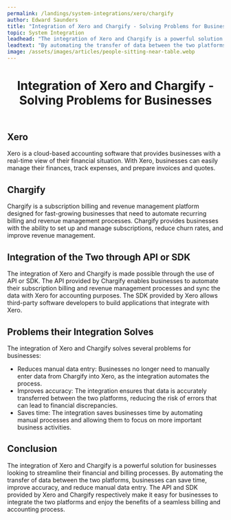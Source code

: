 ```yaml
---
permalink: /landings/system-integrations/xero/chargify
author: Edward Saunders
title: "Integration of Xero and Chargify - Solving Problems for Businesses"
topic: System Integration
leadhead: "The integration of Xero and Chargify is a powerful solution for businesses looking to streamline their financial and billing processes"
leadtext: "By automating the transfer of data between the two platforms, businesses can save time, improve accuracy, and reduce manual data entry. The API and SDK provided by Xero and Chargify respectively make it easy for businesses to integrate the two platforms and enjoy the benefits of a seamless billing and accounting process."
image: /assets/images/articles/people-sitting-near-table.webp
---
```

<div class="arttext">	<header>
		<h1>Integration of Xero and Chargify - Solving Problems for Businesses</h1>
	</header>
	<main>
		<section>
			<h2>Xero</h2>
			<p>Xero is a cloud-based accounting software that provides businesses with a real-time view of their financial situation. With Xero, businesses can easily manage their finances, track expenses, and prepare invoices and quotes.</p>
		</section>
		<section>
			<h2>Chargify</h2>
			<p>Chargify is a subscription billing and revenue management platform designed for fast-growing businesses that need to automate recurring billing and revenue management processes. Chargify provides businesses with the ability to set up and manage subscriptions, reduce churn rates, and improve revenue management.</p>
		</section>
		<section>
			<h2>Integration of the Two through API or SDK</h2>
			<p>The integration of Xero and Chargify is made possible through the use of API or SDK. The API provided by Chargify enables businesses to automate their subscription billing and revenue management processes and sync the data with Xero for accounting purposes. The SDK provided by Xero allows third-party software developers to build applications that integrate with Xero.</p>
		</section>
		<section>
			<h2>Problems their Integration Solves</h2>
			<p>The integration of Xero and Chargify solves several problems for businesses:</p>
			<ul>
				<li>Reduces manual data entry: Businesses no longer need to manually enter data from Chargify into Xero, as the integration automates the process.</li>
				<li>Improves accuracy: The integration ensures that data is accurately transferred between the two platforms, reducing the risk of errors that can lead to financial discrepancies.</li>
				<li>Saves time: The integration saves businesses time by automating manual processes and allowing them to focus on more important business activities.</li>
			</ul>
		</section>
		<section>
			<h2>Conclusion</h2>
			<p>The integration of Xero and Chargify is a powerful solution for businesses looking to streamline their financial and billing processes. By automating the transfer of data between the two platforms, businesses can save time, improve accuracy, and reduce manual data entry. The API and SDK provided by Xero and Chargify respectively make it easy for businesses to integrate the two platforms and enjoy the benefits of a seamless billing and accounting process.</p>
		</section>
	</main>
</div>
